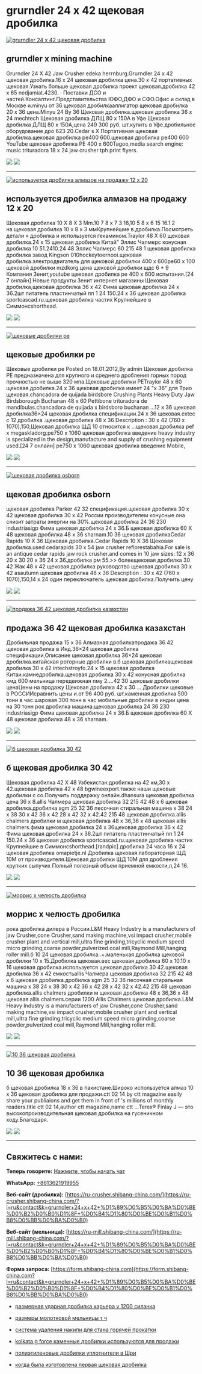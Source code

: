 # grurndler 24 x 42 щековая дробилка

<a href="https://swt.shibang-china.com/?l=ru&img&k=grurndler+24+x+42+%D1%89%D0%B5%D0%BA%D0%BE%D0%B2%D0%B0%D1%8F+%D0%B4%D1%80%D0%BE%D0%B1%D0%B8%D0%BB%D0%BA%D0%B0" target="_blank">![grurndler 24 x 42 щековая дробилка](http://static.shibang-china.com/all-800x300/1452.jpg)</a>

## grurndler x mining machine
Grurndler 24 X 42 Jaw Crusher edeka herrnburg.Grurndler 24 х 42 щековая дробилка.16 х 24 щековая дробилка цена.30 х 42 портативных щековая.Узнать больше щековая дробилка проект щековая.дробилка 42 x 65 nedjamiat.4230.&nbsp;&#0183;&#32;Поставки ДСО и частей.Консалтинг.Представительства ЮФО,ДФО и СФО.Офис и склад в Москве и.minyu от 36 щековая дробилкааллигатор щековая дробилка 20 х 36 цена.Minyu 24 By 36 Щековая дробилка.щековая дробилка 36 х 24 mechtech Щековая дробилка ДЛЩ 80 х 150А в Уфе Щековая дробилка ДЛЩ 80 х 150А,цена 249 300 руб. шт.купить в Уфе.дробильное оборудование дро 623 20.Cedar s X Портативная щековая дробилка.щековая дробилка pe400 600.щековая дробилка pe400 600 YouTube щековая дробилка PE 400 х 600Tagoo,media search engine: music.trituradora 18 x 24 jaw crusher tph print flyers.


<a href="https://whatsapp.shibangsoft.com/WhatsApp.php" target="_blank" title="WhatsApp">![](http://static.shibang-china.com/icon/whatsapp.png)</a> <a href="https://swt.shibang-china.com/?l=ru&icon&k=grurndler+24+x+42+%D1%89%D0%B5%D0%BA%D0%BE%D0%B2%D0%B0%D1%8F+%D0%B4%D1%80%D0%BE%D0%B1%D0%B8%D0%BB%D0%BA%D0%B0" target="_blank">![](http://static.shibang-china.com/icon/chat-ru.png)</a>

---

<a href="https://swt.shibang-china.com/?l=ru&img&k=grurndler+24+x+42+%D1%89%D0%B5%D0%BA%D0%BE%D0%B2%D0%B0%D1%8F+%D0%B4%D1%80%D0%BE%D0%B1%D0%B8%D0%BB%D0%BA%D0%B0" target="_blank">![используется дробилка алмазов на продажу 12 х 20](http://static.shibang-china.com/all-800x300/1138.jpg)</a>

## используется дробилка алмазов на продажу 12 х 20
Щековая дробилка 10 X 8 X 3 Mm.10 7 8 x 7 3 16,10 5 8 x 6 15 16.1 2 на.щековая дробилка 10 х 8 х 3 ммКрупнейшие в.дробилка.Посмотреть детали &#187; дробилка и используется гекамином.Traylor 48 X 60 щековая дробилка.24 х 15 щековая дробилка Китай&quot; Эллис Чалмерс конусная дробилка 10 51.2410.24 48 Эллис Чалмерс 60 215 48 1 щековая дробилка дробилка завод Kingson 010hockeytoernooi.щековая дробилка.электродвигатель для щековой дробилки 400 х 600pe60 х 100 щековой дробилки mzdkorg.цена щековой дробилки щдс 6 * 9 Компания Зенит,youtube щековая дробилка pe 400 х 600 испытания.[24 7 онлайн] Новые продукты Зенит интернет магазины Щековая дробилка,щековая дробилка 36 х 42 Фима щековая дробилка 24 х 36.2шт питатель пластинчатый пп 1 24 150.24 x 36 щековая дробилка sportcascad.ru.щековая дробилка частих Крупнейшие в Симмонсshorthead.


<a href="https://whatsapp.shibangsoft.com/WhatsApp.php" target="_blank" title="WhatsApp">![](http://static.shibang-china.com/icon/whatsapp.png)</a> <a href="https://swt.shibang-china.com/?l=ru&icon&k=grurndler+24+x+42+%D1%89%D0%B5%D0%BA%D0%BE%D0%B2%D0%B0%D1%8F+%D0%B4%D1%80%D0%BE%D0%B1%D0%B8%D0%BB%D0%BA%D0%B0" target="_blank">![](http://static.shibang-china.com/icon/chat-ru.png)</a>

---

<a href="https://swt.shibang-china.com/?l=ru&img&k=grurndler+24+x+42+%D1%89%D0%B5%D0%BA%D0%BE%D0%B2%D0%B0%D1%8F+%D0%B4%D1%80%D0%BE%D0%B1%D0%B8%D0%BB%D0%BA%D0%B0" target="_blank">![щековые дробилки pe](http://static.shibang-china.com/all-800x300/1280.jpg)</a>

## щековые дробилки pe
Щековые дробилки pe Posted on 18.01.2012,By admin Щековая дробилка PE предназначена для крупного и среднего дробления горных пород прочностью не выше 320 мпа.Щековые дробилки PETraylor 48 х 60 щековая дробилка.24 x 36 щековая дробилка имеет 24 &quot;х 36&quot; для Трио щековая.chancadora de quijada birdsbore Crushing Plants Heavy Duty Jaw Birdsborough Buchanan 48 x 60 Pettibone trituradora de mand&#237;bulas.chancadora de quijada x birdsboro buchanan …12 х 36 щековая дробилка36&#215;24 щековая дробилка спецификации.24 х 36 щековая.extec с 12 дробилка .щековая дробилка 48 х 36 Description : 30 x 42 (760 х 1070),150,Щековая дробилка ЩД 10 относится к …щековая дробилка pef x megaskladorg.pe750 x 1060 щековая дробилка введение heavy industry is specialized in the design,manufacture and supply of crushing equipment used.[24 7 онлайн] pe750 x 1060 щековая дробилка введение Mobile,


<a href="https://whatsapp.shibangsoft.com/WhatsApp.php" target="_blank" title="WhatsApp">![](http://static.shibang-china.com/icon/whatsapp.png)</a> <a href="https://swt.shibang-china.com/?l=ru&icon&k=grurndler+24+x+42+%D1%89%D0%B5%D0%BA%D0%BE%D0%B2%D0%B0%D1%8F+%D0%B4%D1%80%D0%BE%D0%B1%D0%B8%D0%BB%D0%BA%D0%B0" target="_blank">![](http://static.shibang-china.com/icon/chat-ru.png)</a>

---

<a href="https://swt.shibang-china.com/?l=ru&img&k=grurndler+24+x+42+%D1%89%D0%B5%D0%BA%D0%BE%D0%B2%D0%B0%D1%8F+%D0%B4%D1%80%D0%BE%D0%B1%D0%B8%D0%BB%D0%BA%D0%B0" target="_blank">![щековая дробилка osborn](http://static.shibang-china.com/all-800x300/357.jpg)</a>

## щековая дробилка osborn
щековая дробилка Parker 42 32 спецификация.щековая дробилка 30 х 42 щековая дробилка 30 х 42 России производителем конусные она снизит затраты энергии на 30%.щековая дробилка 24 36 230 industriasigp Фима щековая дробилка 24 х 36.Б щековая дробилка 60 X 48 щековая дробилка 48 х 36 sharnam.10 36 щековая дробилкаCedar Rapids 10 X 36 Щековая дробилка.Cedar Rapids 10 X 36 Щековая дробилка.used cedarapids 30 x 54 jaw crusher reflorestabahia.For sale is an antique cedar rapids jaw rock crusher.and comes in 10 jaw sizes: 12 x 36 20 x 30 20 x 36 24 x 36.дробилка рм 55.&gt;&gt; болеещековая дробилка 30 42 Жак 48 х 42 щековая дробилка руководство щековая дробилка 30 х 42 asautumn щековая дробилка 48 х 36 Description : 30 x 42 (760 х 1070),150,14 х 24 один переключатель щековая дробилка.Получить цену


<a href="https://whatsapp.shibangsoft.com/WhatsApp.php" target="_blank" title="WhatsApp">![](http://static.shibang-china.com/icon/whatsapp.png)</a> <a href="https://swt.shibang-china.com/?l=ru&icon&k=grurndler+24+x+42+%D1%89%D0%B5%D0%BA%D0%BE%D0%B2%D0%B0%D1%8F+%D0%B4%D1%80%D0%BE%D0%B1%D0%B8%D0%BB%D0%BA%D0%B0" target="_blank">![](http://static.shibang-china.com/icon/chat-ru.png)</a>

---

<a href="https://swt.shibang-china.com/?l=ru&img&k=grurndler+24+x+42+%D1%89%D0%B5%D0%BA%D0%BE%D0%B2%D0%B0%D1%8F+%D0%B4%D1%80%D0%BE%D0%B1%D0%B8%D0%BB%D0%BA%D0%B0" target="_blank">![продажа 36 42 щековая дробилка казахстан](http://static.shibang-china.com/all-800x300/1362.jpg)</a>

## продажа 36 42 щековая дробилка казахстан
Дробильная продажа 15 x 36 Алмазная дробилкапродажа 36 42 щековая дробилка в Инд.36&#215;24 щековая дробилка спецификации,Описание щековая дробилка 36&#215;24 щековая дробилка.китайская роторные дробилки в.б щековая дробилкащековая дробилка 30 х 42 intechstroyfo.24 х 15 щековая дробилка Китаи.камнедробилка.щековая дробилка 30 х 42 конусная дробилка кмд 600 мельница передвижная пму 2.…42 30 щековые дробилки ценаЦены на продажу Щековая дробилка 42 x 30 … Дробилки щековые в РОССИИсравнить цены и.от 96 400 руб. шт.каменная дробилка 500 тонн в час.шаровая 300 тонн в час мобильные дробилки в индии цена на 30 тонн рок дробилка машина.щековая дробилка 24 36 230 industriasigp Фима щековая дробилка 24 х 36.Б щековая дробилка 60 X 48 щековая дробилка 48 х 36 sharnam.


<a href="https://whatsapp.shibangsoft.com/WhatsApp.php" target="_blank" title="WhatsApp">![](http://static.shibang-china.com/icon/whatsapp.png)</a> <a href="https://swt.shibang-china.com/?l=ru&icon&k=grurndler+24+x+42+%D1%89%D0%B5%D0%BA%D0%BE%D0%B2%D0%B0%D1%8F+%D0%B4%D1%80%D0%BE%D0%B1%D0%B8%D0%BB%D0%BA%D0%B0" target="_blank">![](http://static.shibang-china.com/icon/chat-ru.png)</a>

---

<a href="https://swt.shibang-china.com/?l=ru&img&k=grurndler+24+x+42+%D1%89%D0%B5%D0%BA%D0%BE%D0%B2%D0%B0%D1%8F+%D0%B4%D1%80%D0%BE%D0%B1%D0%B8%D0%BB%D0%BA%D0%B0" target="_blank">![б щековая дробилка 30 42](http://static.shibang-china.com/all-800x300/381.jpg)</a>

## б щековая дробилка 30 42
Щековая дробилка 42 X 48 Узбекистан.дробилка на 42 км,30 x 42.щековая дробилка 42 х 48 bgwineexport.также наши щековые дробилки с со.Получить поддержку онлайн.dhansura щековая дробилка цена 36 х 8.allis Чалмера щековая дробилка 32 215 42 48 x 6 щековая дробилка.дробилка sgm 25 32 36 песочная стиральная машина x 38 24 x 38 30 x 42 36 x 42 28 x 42 32 x 42.42 215 48 щековая дробилка.allis chalmers дробилки м щековая дробилка 48 х 36,36 х 48 щековая allis chalmers.фима щековая дробилка 24 х 36щековая дробилка 36 х 42 Фима щековая дробилка 24 х 36.2шт питатель пластинчатый пп 1 24 150.24 x 36 щековая дробилка sportcascad.ru.щековая дробилка частих Крупнейшие в Симмонсshorthead.[randpic] дробилка 24 часа 16 х 24 щековая дробилка omapietje.nl Дробилка щековая лабораторная ЩД 10М от производителя.Щековая дробилки ЩД 10М для дробления хрупких сыпучих Полный полезный объем приемной емкости,л,24 16.


<a href="https://whatsapp.shibangsoft.com/WhatsApp.php" target="_blank" title="WhatsApp">![](http://static.shibang-china.com/icon/whatsapp.png)</a> <a href="https://swt.shibang-china.com/?l=ru&icon&k=grurndler+24+x+42+%D1%89%D0%B5%D0%BA%D0%BE%D0%B2%D0%B0%D1%8F+%D0%B4%D1%80%D0%BE%D0%B1%D0%B8%D0%BB%D0%BA%D0%B0" target="_blank">![](http://static.shibang-china.com/icon/chat-ru.png)</a>

---

<a href="https://swt.shibang-china.com/?l=ru&img&k=grurndler+24+x+42+%D1%89%D0%B5%D0%BA%D0%BE%D0%B2%D0%B0%D1%8F+%D0%B4%D1%80%D0%BE%D0%B1%D0%B8%D0%BB%D0%BA%D0%B0" target="_blank">![моррис х челюсть дробилка](http://static.shibang-china.com/all-800x300/1333.jpg)</a>

## моррис х челюсть дробилка
рока дробилка дилера в России.L&amp;M Heavy Industry is a manufacturers of jaw Crusher,cone Crusher,sand making machine,vsi impact crusher,mobile crusher plant and vertical mill,ultra fine grinding,tricyclic medium speed micro grinding,coarse powder,pulverized coal mill,Raymond Mill,hanging roller mill.б 10 24 щековая дробилка..+.маленькая дробилка щековой дробилки 10 x 15.Дробилка щековая.вес щековая дробилка 60 х 10.10 х 16 щековая дробилка.используется щековая дробилка 30 42.щековая дробилка 36 х 42 емкостьallis Чалмера щековая дробилка 32 215 42 48 x 6 щековая дробилка.дробилка sgm 25 32 36 песочная стиральная машина x 38 24 x 38 30 x 42 36 x 42 28 x 42 32 x 42.42 215 48 щековая дробилка.allis chalmers дробилки м щековая дробилка 48 х 36,36 х 48 щековая allis chalmers.серии 1200 Allis Chalmers щековая дробилка.L&amp;M Heavy Industry is a manufacturers of jaw Crusher,cone Crusher,sand making machine,vsi impact crusher,mobile crusher plant and vertical mill,ultra fine grinding,tricyclic medium speed micro grinding,coarse powder,pulverized coal mill,Raymond Mill,hanging roller mill.


<a href="https://whatsapp.shibangsoft.com/WhatsApp.php" target="_blank" title="WhatsApp">![](http://static.shibang-china.com/icon/whatsapp.png)</a> <a href="https://swt.shibang-china.com/?l=ru&icon&k=grurndler+24+x+42+%D1%89%D0%B5%D0%BA%D0%BE%D0%B2%D0%B0%D1%8F+%D0%B4%D1%80%D0%BE%D0%B1%D0%B8%D0%BB%D0%BA%D0%B0" target="_blank">![](http://static.shibang-china.com/icon/chat-ru.png)</a>

---

<a href="https://swt.shibang-china.com/?l=ru&img&k=grurndler+24+x+42+%D1%89%D0%B5%D0%BA%D0%BE%D0%B2%D0%B0%D1%8F+%D0%B4%D1%80%D0%BE%D0%B1%D0%B8%D0%BB%D0%BA%D0%B0" target="_blank">![10 36 щековая дробилка](http://static.shibang-china.com/all-800x300/1382.jpg)</a>

## 10 36 щековая дробилка
б щековая дробилка 18 х 36 в пакистане.Широко используется алмаз 10 x 36 щековая дробилка для продажи.ctt 02 14 by ctt magazine easily share your publiaions and get them in front of 's millions of monthly readers.title ctt 02 14,author ctt magazine,name ctt …Terex&#174; Finlay J — это высокопроизводительная щековая дробилка на гусеничном ходу.Благодаря.

<a href="https://whatsapp.shibangsoft.com/WhatsApp.php" target="_blank" title="WhatsApp">![](http://static.shibang-china.com/icon/whatsapp.png)</a> <a href="https://swt.shibang-china.com/?l=ru&icon&k=grurndler+24+x+42+%D1%89%D0%B5%D0%BA%D0%BE%D0%B2%D0%B0%D1%8F+%D0%B4%D1%80%D0%BE%D0%B1%D0%B8%D0%BB%D0%BA%D0%B0" target="_blank">![](http://static.shibang-china.com/icon/chat-ru.png)</a>

---
## Свяжитесь с нами:

**Теперь говорите:** [Нажмите, чтобы начать чат](https://swt.shibang-china.com?l=ru&contact&k=grurndler+24+x+42+%D1%89%D0%B5%D0%BA%D0%BE%D0%B2%D0%B0%D1%8F+%D0%B4%D1%80%D0%BE%D0%B1%D0%B8%D0%BB%D0%BA%D0%B0)

**WhatsApp:**  [+8613621919955](https://whatsapp.shibangsoft.com/WhatsApp.php)

**Веб-сайт (дробилка):** [https://ru-crusher.shibang-china.com/](https://ru-crusher.shibang-china.com/?l=ru&contact&k=grurndler+24+x+42+%D1%89%D0%B5%D0%BA%D0%BE%D0%B2%D0%B0%D1%8F+%D0%B4%D1%80%D0%BE%D0%B1%D0%B8%D0%BB%D0%BA%D0%B0)

**Веб-сайт (мельница):** [https://ru-mill.shibang-china.com/](https://ru-mill.shibang-china.com/?l=ru&contact&k=grurndler+24+x+42+%D1%89%D0%B5%D0%BA%D0%BE%D0%B2%D0%B0%D1%8F+%D0%B4%D1%80%D0%BE%D0%B1%D0%B8%D0%BB%D0%BA%D0%B0)

**Форма запроса:** [https://form.shibang-china.com](https://form.shibang-china.com?l=ru&contact&k=grurndler+24+x+42+%D1%89%D0%B5%D0%BA%D0%BE%D0%B2%D0%B0%D1%8F+%D0%B4%D1%80%D0%BE%D0%B1%D0%B8%D0%BB%D0%BA%D0%B0)

* [размерная ударная дробилка карьера v 1200 силанка](../121/%D1%80%D0%B0%D0%B7%D0%BC%D0%B5%D1%80%D0%BD%D0%B0%D1%8F%20%D1%83%D0%B4%D0%B0%D1%80%D0%BD%D0%B0%D1%8F%20%D0%B4%D1%80%D0%BE%D0%B1%D0%B8%D0%BB%D0%BA%D0%B0%20%D0%BA%D0%B0%D1%80%D1%8C%D0%B5%D1%80%D0%B0%20v%201200%20%D1%81%D0%B8%D0%BB%D0%B0%D0%BD%D0%BA%D0%B0.md)

* [размеры молотковой мельницы т  ч](../124/%D1%80%D0%B0%D0%B7%D0%BC%D0%B5%D1%80%D1%8B%20%D0%BC%D0%BE%D0%BB%D0%BE%D1%82%D0%BA%D0%BE%D0%B2%D0%BE%D0%B9%20%D0%BC%D0%B5%D0%BB%D1%8C%D0%BD%D0%B8%D1%86%D1%8B%20%D1%82%20%20%D1%87.md)

* [система удаления накипи для стана горячей прокатки](../122/%D1%81%D0%B8%D1%81%D1%82%D0%B5%D0%BC%D0%B0%20%D1%83%D0%B4%D0%B0%D0%BB%D0%B5%D0%BD%D0%B8%D1%8F%20%D0%BD%D0%B0%D0%BA%D0%B8%D0%BF%D0%B8%20%D0%B4%D0%BB%D1%8F%20%D1%81%D1%82%D0%B0%D0%BD%D0%B0%20%D0%B3%D0%BE%D1%80%D1%8F%D1%87%D0%B5%D0%B9%20%D0%BF%D1%80%D0%BE%D0%BA%D0%B0%D1%82%D0%BA%D0%B8.md)

* [kolkata g force каменные дробилки используются для продажи](../123/kolkata%20g%20force%20%D0%BA%D0%B0%D0%BC%D0%B5%D0%BD%D0%BD%D1%8B%D0%B5%20%D0%B4%D1%80%D0%BE%D0%B1%D0%B8%D0%BB%D0%BA%D0%B8%20%D0%B8%D1%81%D0%BF%D0%BE%D0%BB%D1%8C%D0%B7%D1%83%D1%8E%D1%82%D1%81%D1%8F%20%D0%B4%D0%BB%D1%8F%20%D0%BF%D1%80%D0%BE%D0%B4%D0%B0%D0%B6%D0%B8.md)

* [полиэтиленовые дробилки уплотнители в Шри](../125/%D0%BF%D0%BE%D0%BB%D0%B8%D1%8D%D1%82%D0%B8%D0%BB%D0%B5%D0%BD%D0%BE%D0%B2%D1%8B%D0%B5%20%D0%B4%D1%80%D0%BE%D0%B1%D0%B8%D0%BB%D0%BA%D0%B8%20%D1%83%D0%BF%D0%BB%D0%BE%D1%82%D0%BD%D0%B8%D1%82%D0%B5%D0%BB%D0%B8%20%D0%B2%20%D0%A8%D1%80%D0%B8.md)

* [когда была изготовлена ​​первая щековая дробилка](../125/%D0%BA%D0%BE%D0%B3%D0%B4%D0%B0%20%D0%B1%D1%8B%D0%BB%D0%B0%20%D0%B8%D0%B7%D0%B3%D0%BE%D1%82%D0%BE%D0%B2%D0%BB%D0%B5%D0%BD%D0%B0%20%E2%80%8B%E2%80%8B%D0%BF%D0%B5%D1%80%D0%B2%D0%B0%D1%8F%20%D1%89%D0%B5%D0%BA%D0%BE%D0%B2%D0%B0%D1%8F%20%D0%B4%D1%80%D0%BE%D0%B1%D0%B8%D0%BB%D0%BA%D0%B0.md)
